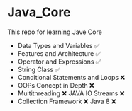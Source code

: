 # Java_Core
This repo for learning Jave Core

- Data Types and Variables ✅
- Features and Architecture ✅
- Operator and Expressions ✅
- String Class ✅
- Conditional Statements and Loops ❌
- OOPs Concept in Depth ❌
- Multithreading ❌
JAVA IO Streams ❌
- Collection Framework ❌
Java 8 ❌
